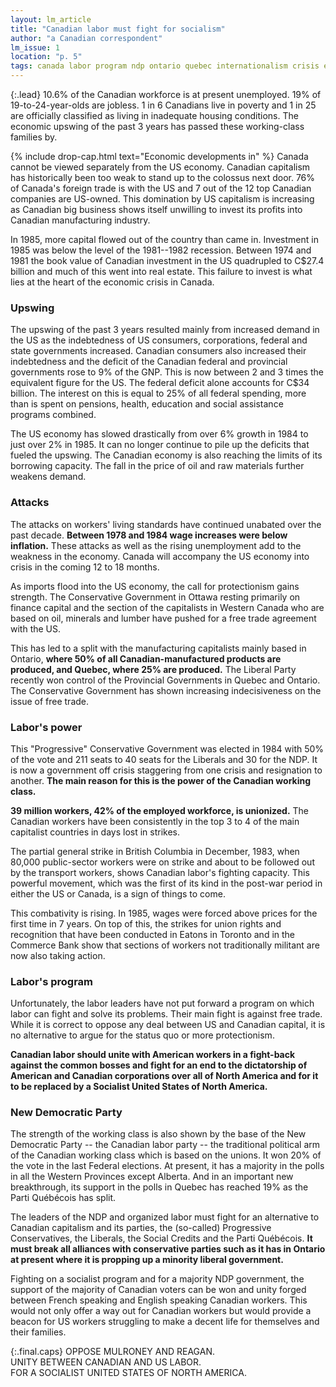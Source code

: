 ```yaml
---
layout: lm_article
title: "Canadian labor must fight for socialism"
author: "a Canadian correspondent"
lm_issue: 1
location: "p. 5"
tags: canada labor program ndp ontario quebec internationalism crisis economics progressive-conservative-party wages foreign-policy free-trade elections liberal-party-canada strike general-strike
---
```


{:.lead}
10.6% of the Canadian workforce is at present
unemployed. 19% of 19-to-24-year-olds are jobless. 1 in 6
Canadians live in poverty and 1 in 25 are officially
classified as living in inadequate housing conditions.
The economic upswing of the past 3 years has passed
these working-class families by.

{% include drop-cap.html text="Economic developments in" %}
Canada cannot be viewed separately
from the US economy. Canadian
capitalism has historically been too
weak to stand up to the colossus
next door. 76% of Canada's foreign
trade is with the US and 7 out of
the 12 top Canadian companies are
US-owned. This domination by US
capitalism is increasing as Canadian
big business shows itself unwilling
to invest its profits into
Canadian manufacturing industry.

In 1985, more capital flowed out
of the country than came in.
Investment in 1985 was below the
level of the 1981--1982 recession.
Between 1974 and 1981 the book
value of Canadian investment in
the US quadrupled to C$27.4
billion and much of this went into
real estate. This failure to invest is
what lies at the heart of the
economic crisis in Canada.

### Upswing

The upswing of the past 3 years
resulted mainly from increased demand in
the US as the indebtedness of US consumers,
corporations, federal and state governments increased.
Canadian consumers also increased their
indebtedness and the deficit of the
Canadian federal and provincial
governments rose to 9% of the
<abbr>GNP</abbr>. This is now between 2 and 3
times the equivalent figure for the
US. The federal deficit alone accounts
for C$34 billion. The interest
on this is equal to 25% of all
federal spending, more than is
spent on pensions, health, education
and social assistance programs
combined.

The US economy has slowed
drastically from over 6% growth in
1984 to just over 2% in 1985. It can
no longer continue to pile up the
deficits that fueled the upswing.
The Canadian economy is also
reaching the limits of its borrowing
capacity. The fall in the price of oil
and raw materials further weakens
demand.

### Attacks

The attacks on workers' living
standards have continued
unabated over the past decade.
**Between 1978 and 1984 wage
increases were below inflation.** These
attacks as well as the rising
unemployment add to the
weakness in the economy. Canada
will accompany the US economy
into crisis in the coming 12 to 18
months.

As imports flood into the US
economy, the call for protectionism
gains strength. The Conservative
Government in Ottawa resting
primarily on finance capital and the
section of the capitalists in
Western Canada who are based on
oil, minerals and lumber have pushed
for a free trade agreement with
the US.

This has led to a split with the
manufacturing capitalists mainly
based in Ontario, **where 50% of all
Canadian-manufactured products
are produced, and Quebec, where
25% are produced.** The Liberal Party
recently won control of the Provincial
Governments in Quebec and
Ontario. The Conservative Government
has shown increasing indecisiveness
on the issue of free trade.

### Labor's power

This "Progressive" Conservative
Government was elected in 1984
with 50% of the vote and 211 seats
to 40 seats for the Liberals and 30
for the <abbr>NDP</abbr>. It is now a government
off crisis staggering from one
crisis and resignation to another.
**The main reason for this is the
power of the Canadian working
class.**

**39 million workers, 42% of the
employed workforce, is unionized.**
The Canadian workers have been
consistently in the top 3 to 4 of the
main capitalist countries in days
lost in strikes.

The partial general strike in
British Columbia in December,
1983, when 80,000 public-sector
workers were on strike and about
to be followed out by the transport
workers, shows Canadian labor's
fighting capacity. This powerful
movement, which was the first of
its kind in the post-war period in
either the US or Canada, is a sign of
things to come.

This combativity is rising. In
1985, wages were forced above
prices for the first time in 7 years.
On top of this, the strikes for union
rights and recognition that have
been conducted in Eatons in Toronto
and in the Commerce Bank show
that sections of workers not traditionally
militant are now also taking action.

### Labor's program

Unfortunately, the labor leaders
have not put forward a program on
which labor can fight and solve its
problems. Their main fight is
against free trade. While it is correct
to oppose any deal between US
and Canadian capital, it is no alternative
to argue for the status quo
or more protectionism.

**Canadian labor should unite with
American workers in a fight-back
against the common bosses and
fight for an end to the dictatorship
of American and Canadian corporations
over all of North America and
for it to be replaced by a Socialist
United States of North America.**

### New Democratic Party

The strength of the working class
is also shown by the base of the
New Democratic Party -- the
Canadian labor party -- the traditional
political arm of the Canadian working
class which is based on the
unions. It won 20% of the vote in
the last Federal elections. At present,
it has a majority in the polls
in all the Western Provinces except
Alberta. And in an important new
breakthrough, its support in the polls in Quebec has reached 19% as the
<span lang="fr-CA">Parti Québécois</span> has split.

The leaders of the <abbr>NDP</abbr> and organized labor must fight for an alternative to Canadian capitalism and its parties,
the (so-called) Progressive Conservatives, the Liberals, the Social Credits and the <span lang="fr-CA">Parti Québécois</span>.
**It must break all alliances with conservative parties such as it has in Ontario at present where it is propping up a minority liberal government.**

Fighting on a socialist program
and for a majority <abbr>NDP</abbr> government,
the support of the majority
of Canadian voters can be won and
unity forged between French
speaking and English speaking
Canadian workers. This would not
only offer a way out for Canadian
workers but would provide a
beacon for US workers struggling
to make a decent life for themselves
and their families.

{:.final.caps}
OPPOSE MULRONEY AND REAGAN.  
UNITY BETWEEN CANADIAN AND US LABOR.  
FOR A SOCIALIST UNITED STATES OF NORTH AMERICA.